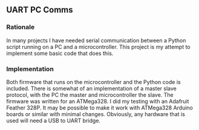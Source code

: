 <h2> UART PC Comms </h2>
<h3>Rationale</h3>
In many projects I have needed serial communication between a Python script running on a PC and 
a microcontroller. This project is my attempt to implement some basic code that does this. 
<h3>Implementation</h3>
Both firmware that runs on the microcontroller and the Python code is included. There is somewhat of an 
implementation of a master slave protocol, with the PC the master and microcontroller the slave. 
The firmware was written for an ATMega328. I did my testing with an Adafruit Feather 328P. It may be possible
to make it work with ATMega328 Arduino boards or similar with minimal changes. Obviously, any hardware that is 
used will need a USB to UART bridge.